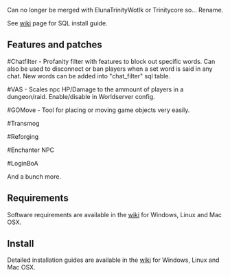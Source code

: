 Can no longer be merged with ElunaTrinityWotlk or Trinitycore so... Rename.

See [wiki](https://github.com/Joslyn-Maddie/MaddieCore/wiki) page for SQL install guide.

## Features and patches
 
 #Chatfilter - Profanity filter with features to block out specific words. Can also be used to disconnect or ban players
 when a set word is said in any chat. New words can be added into "chat_filter" sql table.
  
 #VAS - Scales npc HP/Damage to the ammount of players in a dungeon/raid. Enable/disable in Worldserver config.
 
 #GOMove - Tool for placing or moving game objects very easily.
 
 #Transmog
 
 #Reforging
 
 #Enchanter NPC
  
 #LoginBoA
 
 And a bunch more.

## Requirements


Software requirements are available in the [wiki](http://www.trinitycore.info/display/tc/Requirements) for
Windows, Linux and Mac OSX.


## Install

Detailed installation guides are available in the [wiki](http://www.trinitycore.info/display/tc/Installation+Guide) for
Windows, Linux and Mac OSX.

